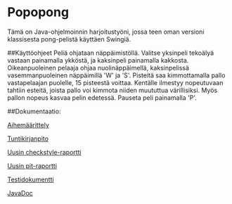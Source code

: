 # Popopong

Tämä on Java-ohjelmoinnin harjoitustyöni, jossa teen oman versioni klassisesta pong-pelistä käyttäen Swingiä.

##Käyttöohjeet
Peliä ohjataan näppäimistöllä. Valitse yksinpeli tekoälyä vastaan painamalla ykköstä, ja kaksinpeli painamalla kakkosta. Oikeanpuoleinen pelaaja ohjaa nuolinäppäimellä, kaksinpelissä vasemmanpuoleinen näppäimillä 'W' ja 'S'. Pisteitä saa kimmottamalla pallo vastapelaajan puolelle, 15 pisteestä voittaa. Kentälle ilmestyy nopeutuvaan tahtiin esteitä, joista pallo voi kimmota niiden muututtua värillisiksi. Myös pallon nopeus kasvaa pelin edetessä. Pauseta peli painamalla 'P'.

##Dokumentaatio:

[Aihemäärittely](https://github.com/irenenikk/Popopong/blob/master/dokumentaatio/aiheenKuvausJaRakenne.md)

[Tuntikirjanpito](https://github.com/irenenikk/Popopong/blob/master/dokumentaatio/tuntikirjanpito.md)

[Uusin checkstyle-raportti](https://htmlpreview.github.io/?https://github.com/irenenikk/Popopong/blob/master/dokumentaatio/checkstyle-raportti/checkstyle.html)

[Uusin pit-raportti](https://htmlpreview.github.io/?https://github.com/irenenikk/Popopong/blob/master/dokumentaatio/pit-raportti/201703012113/index.html)

[Testidokumentti](https://github.com/irenenikk/Popopong/blob/master/dokumentaatio/testidokumentti.md)

[JavaDoc](https://htmlpreview.github.io/?https://github.com/irenenikk/Popopong/blob/master/javadocs/index.html)
